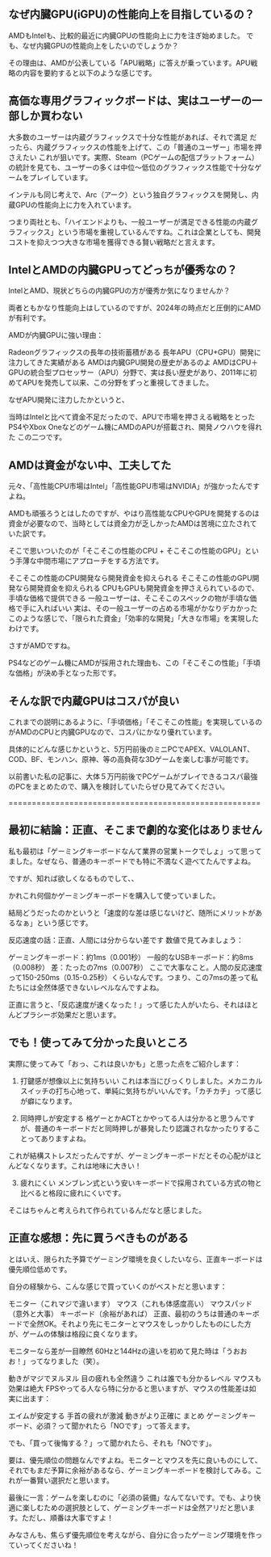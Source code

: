 ## なぜ内臓GPU(iGPU)の性能向上を目指しているの？
AMDもIntelも、比較的最近に内臓GPUの性能向上に力を注ぎ始めました。
でも、なぜ内臓GPUの性能向上をしたいのでしょうか？

その理由は、AMDが公表している「APU戦略」に答えが乗っています。APU戦略の内容を要約すると以下のような感じです。

## 高価な専用グラフィックボードは、実はユーザーの一部しか買わない
大多数のユーザーは内蔵グラフィックスで十分な性能があれば、それで満足
だったら、内蔵グラフィックスの性能を上げて、この「普通のユーザー」市場を押さえたい
これが狙いです。実際、Steam（PCゲームの配信プラットフォーム）の統計を見ても、ユーザーの多くは中位～低位のグラフィックス性能で十分なゲームをプレイしています。

インテルも同じ考えで、Arc（アーク）という独自グラフィックスを開発し、内蔵GPUの性能向上に力を入れています。

つまり両社とも、「ハイエンドよりも、一般ユーザーが満足できる性能の内蔵グラフィックス」という市場を重視しているんですね。これは企業としても、開発コストを抑えつつ大きな市場を獲得できる賢い戦略だと言えます。

## IntelとAMDの内臓GPUってどっちが優秀なの？
IntelとAMD、現状どちらの内臓GPUの方が優秀か気になりませんか？

両者ともかなり性能向上はしているのですが、2024年の時点だと圧倒的にAMDが有利です。

AMDが内臓GPUに強い理由：

Radeonグラフィックスの長年の技術蓄積がある
長年APU（CPU+GPU）開発に注力してきた実績がある
AMDは内臓GPU開発の歴史があるのよ
AMDはCPU＋GPUの統合型プロセッサー（APU）分野で、実は長い歴史があり、2011年に初めてAPUを発売して以来、この分野をずっと重視してきました。

なぜAPU開発に注力したかというと、

当時はIntelと比べて資金不足だったので、APUで市場を押さえる戦略をとった
PS4やXbox Oneなどのゲーム機にAMDのAPUが搭載され、開発ノウハウを得れた
この二つです。

## AMDは資金がない中、工夫してた
元々、「高性能CPU市場はIntel」「高性能GPU市場はNVIDIA」が強かったんですよね。

AMDも頑張ろうとはしたのですが、やはり高性能なCPUやGPUを開発するのは資金が必要なので、当時としては資金力が乏しかったAMDは苦境に立たされていた訳です。

そこで思いついたのが「そこそこの性能のCPU + そこそこの性能のGPU」という手薄な中間市場にアプローチをする方法です。

そこそこの性能のCPU開発なら開発資金を抑えられる
そこそこの性能のGPU開発なら開発資金を抑えられる
CPUもGPUも開発資金を押さえられているので、手頃な価格で提供できる
一般ユーザーは、そこそこのスペックの物が手頃な価格で手に入ればいい
実は、その一般ユーザーの占める市場がかなりデカかった
このような感じで、「限られた資金」「効率的な開発」「大きな市場」を実現したわけです。

さすがAMDですね。

PS4などのゲーム機にAMDが採用された理由も、この「そこそこの性能」「手頃な価格」が決め手となった形です。

## そんな訳で内蔵GPUはコスパが良い
これまでの説明にあるように、「手頃価格」「そこそこの性能」を実現しているのがAMDのCPUと内臓GPUなので、コスパにかなり優れています。

具体的にどんな感じかというと、5万円前後のミニPCでAPEX、VALOLANT、COD、BF、モンハン、原神、等の高負荷な3Dゲームを楽しむ事が可能です。

以前書いた私の記事に、大体５万円前後でPCゲームがプレイできるコスパ最強のPCをまとめたので、購入を検討していたらぜひ見てみてください。

======================================================

## 最初に結論：正直、そこまで劇的な変化はありません
私も最初は「ゲーミングキーボードなんて業界の営業トークでしょ」って思ってました。なぜなら、普通のキーボードでも特に不満なく遊べてたんですよね。

ですが、知れば欲しくなるものでして、、

かれこれ何個かゲーミングキーボードを購入して使っていました。

結局どうだったのかというと「速度的な差は感じないけど、随所にメリットがあるなぁ」という感じです。

反応速度の話：正直、人間には分からない差です
数値で見てみましょう：

ゲーミングキーボード：約1ms（0.001秒）
一般的なUSBキーボード：約8ms（0.008秒）
差：たったの7ms（0.007秒）
ここで大事なこと。人間の反応速度って150-250ms（0.15-0.25秒）くらいなんです。つまり、この7msの差って私たちには全然体感できないレベルなんですよね。

正直に言うと、「反応速度が速くなった！」って感じた人がいたら、それはほとんどプラシーボ効果だと思います。

## でも！使ってみて分かった良いところ
実際に使ってみて「おっ、これは良いかも」と思った点をご紹介します：

1. 打鍵感が想像以上に気持ちいい
これは本当にびっくりしました。メカニカルスイッチの打ち心地って、単純に気持ちがいいんです。「カチカチ」って感じが癖になります。

2. 同時押しが安定する
格ゲーとかACTとかやってる人は分かると思うんですが、普通のキーボードだと同時押しが暴発したり認識されなかったりすることってありますよね。

これが結構ストレスだったんですが、ゲーミングキーボードだとその心配がほとんどなくなります。これは地味に大きい！

3. 疲れにくい
メンブレン式という安いキーボードで採用されている方式の物と比べると格段に疲れにくいです。

そこはちゃんと考えられて作られているんだなと感じました。

## 正直な感想：先に買うべきものがある
とはいえ、限られた予算でゲーミング環境を良くしたいなら、正直キーボードは優先順位低めです。

自分の経験から、こんな感じで買っていくのがベストだと思います：

モニター（これマジで違います）
マウス（これも体感度高い）
マウスパッド（意外と大事）
キーボード（余裕があれば）
正直、最初のうちは普通のキーボードで全然OK。それより先にモニターとマウスをしっかりしたものにした方が、ゲームの体験は格段に良くなります。

モニターなら差が一目瞭然
60Hzと144Hzの違いを初めて見た時は「うおおお！」ってなりました（笑）。

動きがマジでヌルヌル
目の疲れも全然違う
これは誰でも分かるレベル
マウスも効果は絶大
FPSやってる人なら特に分かると思いますが、マウスの性能差は如実に出ます：

エイムが安定する
手首の疲れが激減
動きがより正確に
まとめ
ゲーミングキーボード、必須？って聞かれたら「NOです」って答えます。

でも、「買って後悔する？」って聞かれたら、それも「NOです」。

要は、優先順位の問題なんですよね。モニターとマウスを先に良いものにして、それでもまだ予算に余裕があるなら、ゲーミングキーボードを検討してみる。これが一番賢い選択だと思います。

最後に一言：ゲームを楽しむのに「必須の装備」なんてないです。でも、より快適に楽しむための選択肢として、ゲーミングキーボードは全然アリだと思います。ただし、順番は大事ですよ！

みなさんも、焦らず優先順位を考えながら、自分に合ったゲーミング環境を作っていってくださいね！
